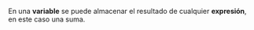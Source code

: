 En una **variable** se puede almacenar el resultado de cualquier **expresión**, en este caso una suma.